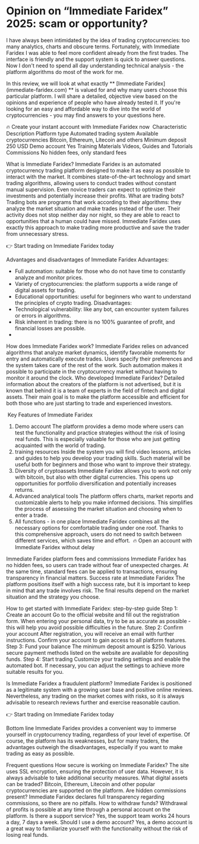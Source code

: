 # Opinion on “Immediate Faridex” 2025: scam or opportunity?

I have always been intimidated by the idea of trading cryptocurrencies: too many analytics, charts and obscure terms. Fortunately, with Immediate Faridex I was able to feel more confident already from the first trades. The interface is friendly and the support system is quick to answer questions. Now I don't need to spend all day understanding technical analysis - the platform algorithms do most of the work for me.

In this review, we will look at what exactly ** [Immediate Faridex] (immediate-faridex.com) ** is valued for and why many users choose this particular platform. I will share a detailed, objective view based on the opinions and experience of people who have already tested it. If you're looking for an easy and affordable way to dive into the world of cryptocurrencies - you may find answers to your questions here.

🔥 Create your instant account with Immediate Faridex now 
Characteristic Description
Platform type Automated trading system
Available cryptocurrencies Bitcoin, Ethereum, Litecoin and others
Minimum deposit 250 USD
Demo account Yes
Training Materials Videos, Guides and Tutorials
Commissions No hidden fees, only standard fees

What is Immediate Faridex? Immediate Faridex is an automated cryptocurrency trading platform designed to make it as easy as possible to interact with the market. It combines state-of-the-art technology and smart trading algorithms, allowing users to conduct trades without constant manual supervision. Even novice traders can expect to optimize their investments and potentially increase their profits.
What are trading bots? Trading bots are programs that work according to their algorithms: they analyze the market situation and make trades instead of the user. Their activity does not stop neither day nor night, so they are able to react to opportunities that a human could have missed. Immediate Faridex uses exactly this approach to make trading more productive and save the trader from unnecessary stress.

👉 Start trading on Immediate Faridex today

Advantages and disadvantages of Immediate Faridex
Advantages:
* Full automation: suitable for those who do not have time to constantly analyze and monitor prices.
* Variety of cryptocurrencies: the platform supports a wide range of digital assets for trading.
* Educational opportunities: useful for beginners who want to understand the principles of crypto trading.
Disadvantages:
* Technological vulnerability: like any bot, can encounter system failures or errors in algorithms.
* Risk inherent in trading: there is no 100% guarantee of profit, and financial losses are possible.
* 

How does Immediate Faridex work? Immediate Faridex relies on advanced algorithms that analyze market dynamics, identify favorable moments for entry and automatically execute trades. Users specify their preferences and the system takes care of the rest of the work. Such automation makes it possible to participate in the cryptocurrency market without having to monitor it around the clock.
Who developed Immediate Faridex? Detailed information about the creators of the platform is not advertised, but it is known that behind it is a team of experts in the field of fintech and digital assets. Their main goal is to make the platform accessible and efficient for both those who are just starting to trade and experienced investors.

 Key Features of Immediate Faridex
1. Demo account The platform provides a demo mode where users can test the functionality and practice strategies without the risk of losing real funds. This is especially valuable for those who are just getting acquainted with the world of trading.
2. training resources Inside the system you will find video lessons, articles and guides to help you develop your trading skills. Such material will be useful both for beginners and those who want to improve their strategy.
3. Diversity of cryptoassets Immediate Faridex allows you to work not only with bitcoin, but also with other digital currencies. This opens up opportunities for portfolio diversification and potentially increases returns.
4. Advanced analytical tools The platform offers charts, market reports and customizable alerts to help you make informed decisions. This simplifies the process of assessing the market situation and choosing when to enter a trade.
5. All functions - in one place Immediate Faridex combines all the necessary options for comfortable trading under one roof. Thanks to this comprehensive approach, users do not need to switch between different services, which saves time and effort. 
🔥 Open an account with Immediate Faridex without delay

Immediate Faridex platform fees and commissions Immediate Faridex has no hidden fees, so users can trade without fear of unexpected charges. At the same time, standard fees can be applied to transactions, ensuring transparency in financial matters.
Success rate at Immediate Faridex The platform positions itself with a high success rate, but it is important to keep in mind that any trade involves risk. The final results depend on the market situation and the strategy you choose.

How to get started with Immediate Faridex: step-by-step guide
Step 1: Create an account Go to the official website and fill out the registration form. When entering your personal data, try to be as accurate as possible - this will help you avoid possible difficulties in the future.
Step 2: Confirm your account After registration, you will receive an email with further instructions. Confirm your account to gain access to all platform features.
Step 3: Fund your balance The minimum deposit amount is $250. Various secure payment methods listed on the website are available for depositing funds.
Step 4: Start trading Customize your trading settings and enable the automated bot. If necessary, you can adjust the settings to achieve more suitable results for you.

Is Immediate Faridex a fraudulent platform? Immediate Faridex is positioned as a legitimate system with a growing user base and positive online reviews. Nevertheless, any trading on the market comes with risks, so it is always advisable to research reviews further and exercise reasonable caution.

👉 Start trading on Immediate Faridex today

Bottom line Immediate Faridex provides a convenient way to immerse yourself in cryptocurrency trading, regardless of your level of expertise. Of course, the platform has its weaknesses, but for many traders, the advantages outweigh the disadvantages, especially if you want to make trading as easy as possible.

Frequent questions
How secure is working on Immediate Faridex? The site uses SSL encryption, ensuring the protection of user data. However, it is always advisable to take additional security measures.
What digital assets can be traded? Bitcoin, Ethereum, Litecoin and other popular cryptocurrencies are supported on the platform.
Are hidden commissions present? Immediate Faridex declares full transparency regarding commissions, so there are no pitfalls.
How to withdraw funds? Withdrawal of profits is possible at any time through a personal account on the platform.
Is there a support service? Yes, the support team works 24 hours a day, 7 days a week.
Should I use a demo account? Yes, a demo account is a great way to familiarize yourself with the functionality without the risk of losing real funds.
